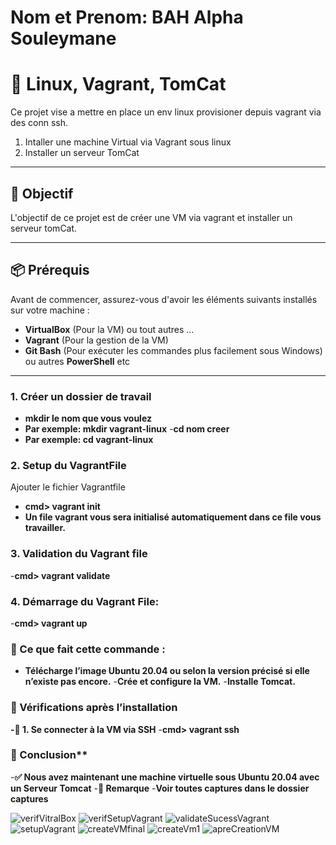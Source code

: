 # Nom et Prenom: BAH Alpha Souleymane 
# 🚀 Linux, Vagrant, TomCat

Ce projet vise a mettre en place un env linux provisioner depuis vagrant via des conn ssh.
1. Intaller une machine Virtual via Vagrant sous linux
2. Installer un serveur TomCat

---


## 🎯 Objectif
L'objectif de ce projet est de créer une VM via vagrant et installer un serveur tomCat.

---

## 📦 Prérequis
Avant de commencer, assurez-vous d'avoir les éléments suivants installés sur votre machine :

- **VirtualBox** (Pour la VM) ou tout autres ... 
- **Vagrant** (Pour la gestion de la VM)
- **Git Bash** (Pour exécuter les commandes plus facilement sous Windows) ou autres **PowerShell** etc

---


### 1. Créer un dossier de travail
- **mkdir le nom que vous  voulez**
- **Par exemple: mkdir vagrant-linux**
-**cd nom creer**
- **Par exemple: cd vagrant-linux**
 
 ### 2. Setup du VagrantFile 
 Ajouter le fichier Vagrantfile
- **cmd> vagrant init**
- **Un file vagrant vous sera initialisé automatiquement dans ce file vous travailler.**

### 3. Validation du Vagrant file
-**cmd> vagrant validate**

### 4. Démarrage du Vagrant File:
-**cmd> vagrant up**

### 📌 Ce que fait cette commande :
- **Télécharge l’image Ubuntu 20.04 ou selon la version précisé si elle n’existe pas encore.**
-**Crée et configure la VM.**
-**Installe Tomcat.**

### 🎯 Vérifications après l’installation
**-🔗 1. Se connecter à la VM via SSH**
-**cmd> vagrant ssh**

### 📌 Conclusion**
-**✅ Nous avez maintenant une machine virtuelle sous Ubuntu 20.04 avec un Serveur Tomcat**
-**📝 Remarque**
-**Voir toutes captures dans le dossier captures**

![verifVitralBox](https://github.com/user-attachments/assets/4df69680-8dce-427a-bc49-3387f9280418)
![verifSetupVagrant](https://github.com/user-attachments/assets/9aad4866-fec6-4584-a441-6efa61136d11)
![validateSucessVagrant](https://github.com/user-attachments/assets/1507ebe5-59fe-44c7-933a-9f5cc9626155)
![setupVagrant](https://github.com/user-attachments/assets/bf13aa96-b904-47bf-b824-eb0da6b5bc90)
![createVMfinal](https://github.com/user-attachments/assets/a7b9fbd2-37ac-4bda-bff8-bb5f8d5c7835)
![createVm1](https://github.com/user-attachments/assets/53adf460-9e12-4845-9837-2ad6064d7234)
![apreCreationVM](https://github.com/user-attachments/assets/9ddb7e1d-3fac-4e32-9e5b-2a7eb276d6b0)


